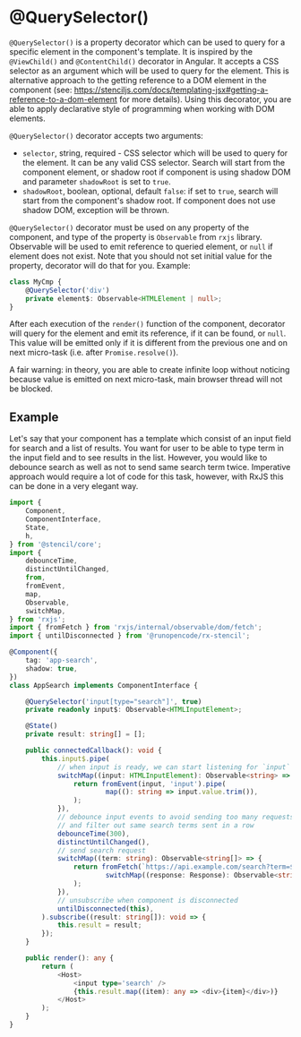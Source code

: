 # @QuerySelector()

`@QuerySelector()` is a property decorator which can be used to query for a specific element in the component's
template. It is inspired by the `@ViewChild()` and `@ContentChild()` decorator in Angular. It accepts a CSS selector as
an argument which will be used to query for the element. This is alternative approach to the getting reference to a DOM
element in the component (see: https://stenciljs.com/docs/templating-jsx#getting-a-reference-to-a-dom-element for more
details). Using this decorator, you are able to apply declarative style of programming when working with DOM elements.

`@QuerySelector()` decorator accepts two arguments:

- `selector`, string, required - CSS selector which will be used to query for the element. It can be any valid CSS
  selector. Search will start from the component element, or shadow root if component is using shadow DOM and parameter
  `shadowRoot` is set to `true`.
- `shadowRoot`, boolean, optional, default `false`: if set to `true`, search will start from the component's shadow
  root. If component does not use shadow DOM, exception will be thrown.

`@QuerySelector()` decorator must be used on any property of the component, and type of the property is `Observable`
from `rxjs` library. Observable will be used to emit reference to queried element, or `null` if element does not exist.
Note that you should not set initial value for the property, decorator will do that for you. Example:

```typescript
class MyCmp {
    @QuerySelector('div')
    private element$: Observable<HTMLElement | null>;
}
```

After each execution of the `render()` function of the component, decorator will query for the element and emit its
reference, if it can be found, or `null`. This value will be emitted only if it is different from the previous one and
on next micro-task (i.e. after `Promise.resolve()`). 

A fair warning: in theory, you are able to create infinite loop without noticing because value is emitted on next 
micro-task, main browser thread will not be blocked.

## Example

Let's say that your component has a template which consist of an input field for search and a list of results. You want
for user to be able to type term in the input field and to see results in the list. However, you would like to debounce
search as well as not to send same search term twice. Imperative approach would require a lot of code for this task,
however, with RxJS this can be done in a very elegant way.

```typescript jsx
import {
    Component,
    ComponentInterface,
    State,
    h,
} from '@stencil/core';
import {
    debounceTime,
    distinctUntilChanged,
    from,
    fromEvent,
    map,
    Observable,
    switchMap,
} from 'rxjs';
import { fromFetch } from 'rxjs/internal/observable/dom/fetch';
import { untilDisconnected } from '@runopencode/rx-stencil';

@Component({
    tag: 'app-search',
    shadow: true,
})
class AppSearch implements ComponentInterface {

    @QuerySelector('input[type="search"]', true)
    private readonly input$: Observable<HTMLInputElement>;

    @State()
    private result: string[] = [];

    public connectedCallback(): void {
        this.input$.pipe(
            // when input is ready, we can start listening for `input` events
            switchMap((input: HTMLInputElement): Observable<string> => {
                return fromEvent(input, 'input').pipe(
                        map((): string => input.value.trim()),
                );
            }),
            // debounce input events to avoid sending too many requests
            // and filter out same search terms sent in a row      
            debounceTime(300),
            distinctUntilChanged(),
            // send search request
            switchMap((term: string): Observable<string[]> => {
                return fromFetch(`https://api.example.com/search?term=${term}`).pipe(
                        switchMap((response: Response): Observable<string[]> => response.json()),
                );
            }),
            // unsubscribe when component is disconnected
            untilDisconnected(this),
        ).subscribe((result: string[]): void => {
            this.result = result;
        });
    }

    public render(): any {
        return (
            <Host>
                <input type='search' />
                {this.result.map((item): any => <div>{item}</div>)}
            </Host>
        );
    }
}
```
